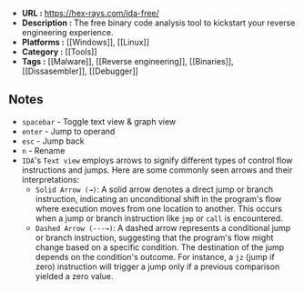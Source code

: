 - **URL :** https://hex-rays.com/ida-free/
- **Description :** The free binary code analysis tool to kickstart your reverse engineering experience.
- **Platforms :** [[Windows]], [[Linux]]
- **Category :** [[Tools]]
- **Tags :** [[Malware]], [[Reverse engineering]], [[Binaries]], [[Dissasembler]], [[Debugger]]

## Notes
- `spacebar` - Toggle text view & graph view
- `enter` - Jump to operand
- `esc` - Jump back
- `n` - Rename
- `IDA`'s `Text view` employs arrows to signify different types of control flow instructions and jumps. Here are some commonly seen arrows and their interpretations:
	- `Solid Arrow (→)`: A solid arrow denotes a direct jump or branch instruction, indicating an unconditional shift in the program's flow where execution moves from one location to another. This occurs when a jump or branch instruction like `jmp` or `call` is encountered.
	- `Dashed Arrow (---→)`: A dashed arrow represents a conditional jump or branch instruction, suggesting that the program's flow might change based on a specific condition. The destination of the jump depends on the condition's outcome. For instance, a `jz` (jump if zero) instruction will trigger a jump only if a previous comparison yielded a zero value.
